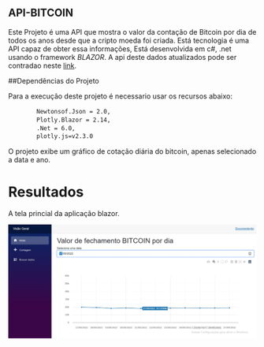 ﻿## API-BITCOIN


Este Projeto é uma API que mostra o valor da contação de Bitcoin por dia de todos os anos desde que a cripto moeda foi criada. Está tecnologia é uma API capaz de obter essa informações, Está desenvolvida em c#, .net usando o framework *BLAZOR*.
A api deste dados atualizados pode ser contradao neste [link](https://www.mercadobitcoin.com.br/api-doc/).


##Dependências do Projeto

Para a execução deste projeto é necessario usar os recursos abaixo:

```bash
		Newtonsof.Json = 2.0,
		Plotly.Blazor = 2.14,
		.Net = 6.0,
		plotly.js=v2.3.0
```
O projeto exibe um gráfico de cotação diária do bitcoin, apenas selecionado a data e ano.

# Resultados
A tela princial da aplicação blazor.

![Screenshot](/Screams/Visao-geral.jpg)

